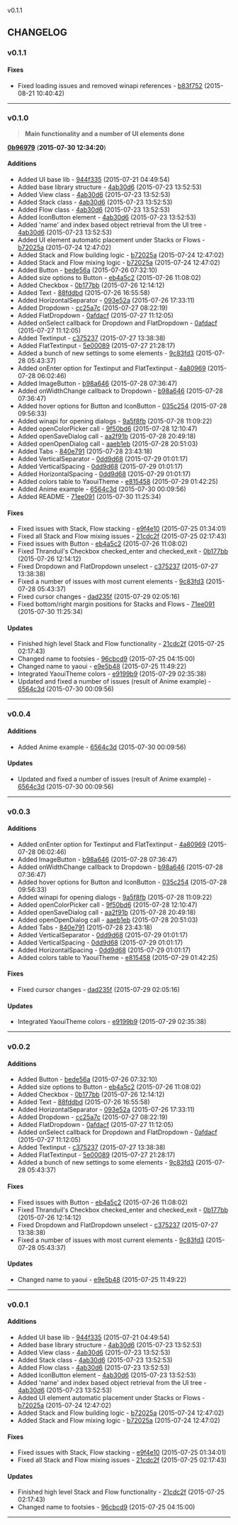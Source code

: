 v0.1.1

## CHANGELOG

### v0.1.1


#### Fixes

* Fixed loading issues and removed winapi references - [b83f752](https://github.com/adonaac/blade/commit/b83f7526132227b55083c131b5453c7fc0d9e6b3) (2015-08-21 10:40:42)

---

### v0.1.0

>**Main functionality and a number of UI elements done**

[**0b96979**](https://github.com/adonaac/blade/commit/0b969798160abcceb41fe86d2c59b0d085022482) (**2015-07-30 12:34:20**)

#### Additions

* Added UI base lib - [944f335](https://github.com/adonaac/blade/commit/944f3358ed9986636d6f8e06e8136d7cb3c10512) (2015-07-21 04:49:54)
* Added base library structure - [4ab30d6](https://github.com/adonaac/blade/commit/4ab30d670e3b056cf215f54f9ab011a301c7884f) (2015-07-23 13:52:53)
* Added View class - [4ab30d6](https://github.com/adonaac/blade/commit/4ab30d670e3b056cf215f54f9ab011a301c7884f) (2015-07-23 13:52:53)
* Added Stack class - [4ab30d6](https://github.com/adonaac/blade/commit/4ab30d670e3b056cf215f54f9ab011a301c7884f) (2015-07-23 13:52:53)
* Added Flow class - [4ab30d6](https://github.com/adonaac/blade/commit/4ab30d670e3b056cf215f54f9ab011a301c7884f) (2015-07-23 13:52:53)
* Added IconButton element - [4ab30d6](https://github.com/adonaac/blade/commit/4ab30d670e3b056cf215f54f9ab011a301c7884f) (2015-07-23 13:52:53)
* Added 'name' and index based object retrieval from the UI tree - [4ab30d6](https://github.com/adonaac/blade/commit/4ab30d670e3b056cf215f54f9ab011a301c7884f) (2015-07-23 13:52:53)
* Added UI element automatic placement under Stacks or Flows - [b72025a](https://github.com/adonaac/blade/commit/b72025ae6dfea0ddecfeeacb2ca9aa30fa67cd52) (2015-07-24 12:47:02)
* Added Stack and Flow building logic - [b72025a](https://github.com/adonaac/blade/commit/b72025ae6dfea0ddecfeeacb2ca9aa30fa67cd52) (2015-07-24 12:47:02)
* Added Stack and Flow mixing logic - [b72025a](https://github.com/adonaac/blade/commit/b72025ae6dfea0ddecfeeacb2ca9aa30fa67cd52) (2015-07-24 12:47:02)
* Added Button - [bede56a](https://github.com/adonaac/blade/commit/bede56ac0ee1ce35fdc8eb744977b83f2005b738) (2015-07-26 07:32:10)
* Added size options to Button - [eb4a5c2](https://github.com/adonaac/blade/commit/eb4a5c2649c67f7b223639adfbe20ee7a97fe456) (2015-07-26 11:08:02)
* Added Checkbox - [0b177bb](https://github.com/adonaac/blade/commit/0b177bb8ff4989b3f80dcaed0f57a3aac26d5985) (2015-07-26 12:14:12)
* Added Text - [88fddbd](https://github.com/adonaac/blade/commit/88fddbd0f1267ae7bf1b7ce9b54ecc48aaa7148d) (2015-07-26 16:55:58)
* Added HorizontalSeparator - [093e52a](https://github.com/adonaac/blade/commit/093e52a51c5056c5df77f18e4c48a4cb32e30382) (2015-07-26 17:33:11)
* Added Dropdown - [cc25a7c](https://github.com/adonaac/blade/commit/cc25a7c6b1bc11f23664b1775863893dc8f7c7fd) (2015-07-27 08:22:19)
* Added FlatDropdown - [0afdacf](https://github.com/adonaac/blade/commit/0afdacffe6da10cc7088bd1dd68bd3043e77266a) (2015-07-27 11:12:05)
* Added onSelect callback for Dropdown and FlatDropdown - [0afdacf](https://github.com/adonaac/blade/commit/0afdacffe6da10cc7088bd1dd68bd3043e77266a) (2015-07-27 11:12:05)
* Added Textinput - [c375237](https://github.com/adonaac/blade/commit/c375237aea75e956f1494d45221d4618d03e9660) (2015-07-27 13:38:38)
* Added FlatTextinput - [5e00089](https://github.com/adonaac/blade/commit/5e000896fb13fcce2b8150e7019ee7f312c9b44c) (2015-07-27 21:28:17)
* Added a bunch of new settings to some elements - [9c83fd3](https://github.com/adonaac/blade/commit/9c83fd3667097452cdba838fa54c3ec424a3a880) (2015-07-28 05:43:37)
* Added onEnter option for Textinput and FlatTextinput - [4a80969](https://github.com/adonaac/blade/commit/4a8096925ffddb225865fcd83ade7a4d458f935c) (2015-07-28 06:02:46)
* Added ImageButton - [b98a646](https://github.com/adonaac/blade/commit/b98a646f30eee0eafd55f3c5602ce6dc2a02c4d9) (2015-07-28 07:36:47)
* Added onWidthChange callback to Dropdown - [b98a646](https://github.com/adonaac/blade/commit/b98a646f30eee0eafd55f3c5602ce6dc2a02c4d9) (2015-07-28 07:36:47)
* Added hover options for Button and IconButton - [035c254](https://github.com/adonaac/blade/commit/035c254b0e97646b8ca544e4384a7cf8ab23504d) (2015-07-28 09:56:33)
* Added winapi for opening dialogs - [9a5f8fb](https://github.com/adonaac/blade/commit/9a5f8fb9328c2759ec5d97e1db1c957d5c8b3943) (2015-07-28 11:09:22)
* Added openColorPicker call - [9f50bd6](https://github.com/adonaac/blade/commit/9f50bd6347fac80a0e858dd8b6e3e0864c7e28fe) (2015-07-28 12:10:47)
* Added openSaveDialog call - [aa2f91b](https://github.com/adonaac/blade/commit/aa2f91b991e9f41225cb8bb25d9c4f972e3d74ce) (2015-07-28 20:49:18)
* Added openOpenDialog call - [aaeb1eb](https://github.com/adonaac/blade/commit/aaeb1eb06511f11048bf25f28a35ce6385f77049) (2015-07-28 20:51:03)
* Added Tabs - [840e791](https://github.com/adonaac/blade/commit/840e791a61cb97d92e415286f176dc40909cf148) (2015-07-28 23:43:18)
* Added VerticalSeparator - [0dd9d68](https://github.com/adonaac/blade/commit/0dd9d685f1ab93a11c68799745b0d9214b1a8898) (2015-07-29 01:01:17)
* Added VerticalSpacing - [0dd9d68](https://github.com/adonaac/blade/commit/0dd9d685f1ab93a11c68799745b0d9214b1a8898) (2015-07-29 01:01:17)
* Added HorizontalSpacing - [0dd9d68](https://github.com/adonaac/blade/commit/0dd9d685f1ab93a11c68799745b0d9214b1a8898) (2015-07-29 01:01:17)
* Added colors table to YaouiTheme - [e815458](https://github.com/adonaac/blade/commit/e8154580d9c883f105a8147a64fd20334307f7b5) (2015-07-29 01:42:25)
* Added Anime example - [6564c3d](https://github.com/adonaac/blade/commit/6564c3d031dd826b7ee7c8f56b09e13c5cffbfd6) (2015-07-30 00:09:56)
* Added README - [71ee091](https://github.com/adonaac/blade/commit/71ee09124dd148842eeac2a1b652d520c075f297) (2015-07-30 11:25:34)

#### Fixes

* Fixed issues with Stack, Flow stacking - [e9f4e10](https://github.com/adonaac/blade/commit/e9f4e10a1e2dd95f47c63d1079c46b3032f46220) (2015-07-25 01:34:01)
* Fixed all Stack and Flow mixing issues - [21cdc2f](https://github.com/adonaac/blade/commit/21cdc2fb28d7ea33d243ed3272155b1b7367c5c6) (2015-07-25 02:17:43)
* Fixed issues with Button - [eb4a5c2](https://github.com/adonaac/blade/commit/eb4a5c2649c67f7b223639adfbe20ee7a97fe456) (2015-07-26 11:08:02)
* Fixed Thranduil's Checkbox checked_enter and checked_exit - [0b177bb](https://github.com/adonaac/blade/commit/0b177bb8ff4989b3f80dcaed0f57a3aac26d5985) (2015-07-26 12:14:12)
* Fixed Dropdown and FlatDropdown unselect - [c375237](https://github.com/adonaac/blade/commit/c375237aea75e956f1494d45221d4618d03e9660) (2015-07-27 13:38:38)
* Fixed a number of issues with most current elements - [9c83fd3](https://github.com/adonaac/blade/commit/9c83fd3667097452cdba838fa54c3ec424a3a880) (2015-07-28 05:43:37)
* Fixed cursor changes - [dad235f](https://github.com/adonaac/blade/commit/dad235fa3e93b97ea17bf7dcb5beb0d46f5045e1) (2015-07-29 02:05:16)
* Fixed bottom/right margin positions for Stacks and Flows - [71ee091](https://github.com/adonaac/blade/commit/71ee09124dd148842eeac2a1b652d520c075f297) (2015-07-30 11:25:34)

#### Updates

* Finished high level Stack and Flow functionality - [21cdc2f](https://github.com/adonaac/blade/commit/21cdc2fb28d7ea33d243ed3272155b1b7367c5c6) (2015-07-25 02:17:43)
* Changed name to footsies - [96cbcd9](https://github.com/adonaac/blade/commit/96cbcd9544ea63e6e4a053fe587728b0d2a9aba5) (2015-07-25 04:15:00)
* Changed name to yaoui - [e9e5b48](https://github.com/adonaac/blade/commit/e9e5b486c988c07172f69f66c09717347aa63dad) (2015-07-25 11:49:22)
* Integrated YaouiTheme colors - [e9199b9](https://github.com/adonaac/blade/commit/e9199b93beb6959c600e09537f5d34bc09814ff1) (2015-07-29 02:35:38)
* Updated and fixed a number of issues (result of Anime example) - [6564c3d](https://github.com/adonaac/blade/commit/6564c3d031dd826b7ee7c8f56b09e13c5cffbfd6) (2015-07-30 00:09:56)

---

### v0.0.4

#### Additions

* Added Anime example - [6564c3d](https://github.com/adonaac/blade/commit/6564c3d031dd826b7ee7c8f56b09e13c5cffbfd6) (2015-07-30 00:09:56)

#### Updates

* Updated and fixed a number of issues (result of Anime example) - [6564c3d](https://github.com/adonaac/blade/commit/6564c3d031dd826b7ee7c8f56b09e13c5cffbfd6) (2015-07-30 00:09:56)

---

### v0.0.3

#### Additions

* Added onEnter option for Textinput and FlatTextinput - [4a80969](https://github.com/adonaac/blade/commit/4a8096925ffddb225865fcd83ade7a4d458f935c) (2015-07-28 06:02:46)
* Added ImageButton - [b98a646](https://github.com/adonaac/blade/commit/b98a646f30eee0eafd55f3c5602ce6dc2a02c4d9) (2015-07-28 07:36:47)
* Added onWidthChange callback to Dropdown - [b98a646](https://github.com/adonaac/blade/commit/b98a646f30eee0eafd55f3c5602ce6dc2a02c4d9) (2015-07-28 07:36:47)
* Added hover options for Button and IconButton - [035c254](https://github.com/adonaac/blade/commit/035c254b0e97646b8ca544e4384a7cf8ab23504d) (2015-07-28 09:56:33)
* Added winapi for opening dialogs - [9a5f8fb](https://github.com/adonaac/blade/commit/9a5f8fb9328c2759ec5d97e1db1c957d5c8b3943) (2015-07-28 11:09:22)
* Added openColorPicker call - [9f50bd6](https://github.com/adonaac/blade/commit/9f50bd6347fac80a0e858dd8b6e3e0864c7e28fe) (2015-07-28 12:10:47)
* Added openSaveDialog call - [aa2f91b](https://github.com/adonaac/blade/commit/aa2f91b991e9f41225cb8bb25d9c4f972e3d74ce) (2015-07-28 20:49:18)
* Added openOpenDialog call - [aaeb1eb](https://github.com/adonaac/blade/commit/aaeb1eb06511f11048bf25f28a35ce6385f77049) (2015-07-28 20:51:03)
* Added Tabs - [840e791](https://github.com/adonaac/blade/commit/840e791a61cb97d92e415286f176dc40909cf148) (2015-07-28 23:43:18)
* Added VerticalSeparator - [0dd9d68](https://github.com/adonaac/blade/commit/0dd9d685f1ab93a11c68799745b0d9214b1a8898) (2015-07-29 01:01:17)
* Added VerticalSpacing - [0dd9d68](https://github.com/adonaac/blade/commit/0dd9d685f1ab93a11c68799745b0d9214b1a8898) (2015-07-29 01:01:17)
* Added HorizontalSpacing - [0dd9d68](https://github.com/adonaac/blade/commit/0dd9d685f1ab93a11c68799745b0d9214b1a8898) (2015-07-29 01:01:17)
* Added colors table to YaouiTheme - [e815458](https://github.com/adonaac/blade/commit/e8154580d9c883f105a8147a64fd20334307f7b5) (2015-07-29 01:42:25)

#### Fixes

* Fixed cursor changes - [dad235f](https://github.com/adonaac/blade/commit/dad235fa3e93b97ea17bf7dcb5beb0d46f5045e1) (2015-07-29 02:05:16)

#### Updates

* Integrated YaouiTheme colors - [e9199b9](https://github.com/adonaac/blade/commit/e9199b93beb6959c600e09537f5d34bc09814ff1) (2015-07-29 02:35:38)

---

### v0.0.2

#### Additions

* Added Button - [bede56a](https://github.com/adonaac/blade/commit/bede56ac0ee1ce35fdc8eb744977b83f2005b738) (2015-07-26 07:32:10)
* Added size options to Button - [eb4a5c2](https://github.com/adonaac/blade/commit/eb4a5c2649c67f7b223639adfbe20ee7a97fe456) (2015-07-26 11:08:02)
* Added Checkbox - [0b177bb](https://github.com/adonaac/blade/commit/0b177bb8ff4989b3f80dcaed0f57a3aac26d5985) (2015-07-26 12:14:12)
* Added Text - [88fddbd](https://github.com/adonaac/blade/commit/88fddbd0f1267ae7bf1b7ce9b54ecc48aaa7148d) (2015-07-26 16:55:58)
* Added HorizontalSeparator - [093e52a](https://github.com/adonaac/blade/commit/093e52a51c5056c5df77f18e4c48a4cb32e30382) (2015-07-26 17:33:11)
* Added Dropdown - [cc25a7c](https://github.com/adonaac/blade/commit/cc25a7c6b1bc11f23664b1775863893dc8f7c7fd) (2015-07-27 08:22:19)
* Added FlatDropdown - [0afdacf](https://github.com/adonaac/blade/commit/0afdacffe6da10cc7088bd1dd68bd3043e77266a) (2015-07-27 11:12:05)
* Added onSelect callback for Dropdown and FlatDropdown - [0afdacf](https://github.com/adonaac/blade/commit/0afdacffe6da10cc7088bd1dd68bd3043e77266a) (2015-07-27 11:12:05)
* Added Textinput - [c375237](https://github.com/adonaac/blade/commit/c375237aea75e956f1494d45221d4618d03e9660) (2015-07-27 13:38:38)
* Added FlatTextinput - [5e00089](https://github.com/adonaac/blade/commit/5e000896fb13fcce2b8150e7019ee7f312c9b44c) (2015-07-27 21:28:17)
* Added a bunch of new settings to some elements - [9c83fd3](https://github.com/adonaac/blade/commit/9c83fd3667097452cdba838fa54c3ec424a3a880) (2015-07-28 05:43:37)

#### Fixes

* Fixed issues with Button - [eb4a5c2](https://github.com/adonaac/blade/commit/eb4a5c2649c67f7b223639adfbe20ee7a97fe456) (2015-07-26 11:08:02)
* Fixed Thranduil's Checkbox checked_enter and checked_exit - [0b177bb](https://github.com/adonaac/blade/commit/0b177bb8ff4989b3f80dcaed0f57a3aac26d5985) (2015-07-26 12:14:12)
* Fixed Dropdown and FlatDropdown unselect - [c375237](https://github.com/adonaac/blade/commit/c375237aea75e956f1494d45221d4618d03e9660) (2015-07-27 13:38:38)
* Fixed a number of issues with most current elements - [9c83fd3](https://github.com/adonaac/blade/commit/9c83fd3667097452cdba838fa54c3ec424a3a880) (2015-07-28 05:43:37)

#### Updates

* Changed name to yaoui - [e9e5b48](https://github.com/adonaac/blade/commit/e9e5b486c988c07172f69f66c09717347aa63dad) (2015-07-25 11:49:22)

---

### v0.0.1

#### Additions

* Added UI base lib - [944f335](https://github.com/adonaac/blade/commit/944f3358ed9986636d6f8e06e8136d7cb3c10512) (2015-07-21 04:49:54)
* Added base library structure - [4ab30d6](https://github.com/adonaac/blade/commit/4ab30d670e3b056cf215f54f9ab011a301c7884f) (2015-07-23 13:52:53)
* Added View class - [4ab30d6](https://github.com/adonaac/blade/commit/4ab30d670e3b056cf215f54f9ab011a301c7884f) (2015-07-23 13:52:53)
* Added Stack class - [4ab30d6](https://github.com/adonaac/blade/commit/4ab30d670e3b056cf215f54f9ab011a301c7884f) (2015-07-23 13:52:53)
* Added Flow class - [4ab30d6](https://github.com/adonaac/blade/commit/4ab30d670e3b056cf215f54f9ab011a301c7884f) (2015-07-23 13:52:53)
* Added IconButton element - [4ab30d6](https://github.com/adonaac/blade/commit/4ab30d670e3b056cf215f54f9ab011a301c7884f) (2015-07-23 13:52:53)
* Added 'name' and index based object retrieval from the UI tree - [4ab30d6](https://github.com/adonaac/blade/commit/4ab30d670e3b056cf215f54f9ab011a301c7884f) (2015-07-23 13:52:53)
* Added UI element automatic placement under Stacks or Flows - [b72025a](https://github.com/adonaac/blade/commit/b72025ae6dfea0ddecfeeacb2ca9aa30fa67cd52) (2015-07-24 12:47:02)
* Added Stack and Flow building logic - [b72025a](https://github.com/adonaac/blade/commit/b72025ae6dfea0ddecfeeacb2ca9aa30fa67cd52) (2015-07-24 12:47:02)
* Added Stack and Flow mixing logic - [b72025a](https://github.com/adonaac/blade/commit/b72025ae6dfea0ddecfeeacb2ca9aa30fa67cd52) (2015-07-24 12:47:02)

#### Fixes

* Fixed issues with Stack, Flow stacking - [e9f4e10](https://github.com/adonaac/blade/commit/e9f4e10a1e2dd95f47c63d1079c46b3032f46220) (2015-07-25 01:34:01)
* Fixed all Stack and Flow mixing issues - [21cdc2f](https://github.com/adonaac/blade/commit/21cdc2fb28d7ea33d243ed3272155b1b7367c5c6) (2015-07-25 02:17:43)

#### Updates

* Finished high level Stack and Flow functionality - [21cdc2f](https://github.com/adonaac/blade/commit/21cdc2fb28d7ea33d243ed3272155b1b7367c5c6) (2015-07-25 02:17:43)
* Changed name to footsies - [96cbcd9](https://github.com/adonaac/blade/commit/96cbcd9544ea63e6e4a053fe587728b0d2a9aba5) (2015-07-25 04:15:00)

---

